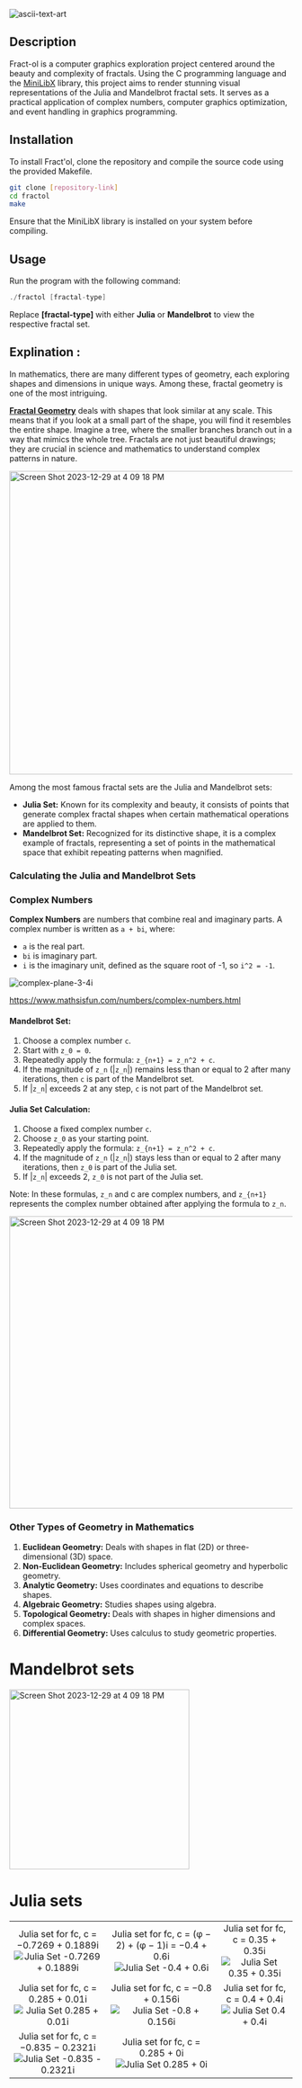 
![ascii-text-art](https://github.com/zelhajou/fractol/assets/39954629/8c399f6f-09da-45f2-96ff-05e990046bc9)

## Description
Fract-ol is a computer graphics exploration project centered around the beauty and complexity of fractals. Using the C programming language and the [MiniLibX](https://harm-smits.github.io/42docs/libs/minilibx) library, this project aims to render stunning visual representations of the Julia and Mandelbrot fractal sets. It serves as a practical application of complex numbers, computer graphics optimization, and event handling in graphics programming.

## Installation
To install Fract'ol, clone the repository and compile the source code using the provided Makefile.

```bash
git clone [repository-link]
cd fractol
make
```
Ensure that the MiniLibX library is installed on your system before compiling.

## Usage
Run the program with the following command:

```c
./fractol [fractal-type]
```
Replace **[fractal-type]** with either **Julia** or **Mandelbrot** to view the respective fractal set.

## Explination :
In mathematics, there are many different types of geometry, each exploring shapes and dimensions in unique ways. Among these, fractal geometry is one of the most intriguing.

**[Fractal Geometry](https://youtu.be/jMqgJOr0veo?list=LL)** deals with shapes that look similar at any scale. This means that if you look at a small part of the shape, you will find it resembles the entire shape. Imagine a tree, where the smaller branches branch out in a way that mimics the whole tree. Fractals are not just beautiful drawings; they are crucial in science and mathematics to understand complex patterns in nature.

<img width="540" alt="Screen Shot 2023-12-29 at 4 09 18 PM" src="https://github.com/zelhajou/fractol/assets/39954629/640227c8-133c-4f5d-963d-4daa2cc88858">


Among the most famous fractal sets are the Julia and Mandelbrot sets:

- **Julia Set:** Known for its complexity and beauty, it consists of points that generate complex fractal shapes when certain mathematical operations are applied to them.
- **Mandelbrot Set:** Recognized for its distinctive shape, it is a complex example of fractals, representing a set of points in the mathematical space that exhibit repeating patterns when magnified.

### Calculating the Julia and Mandelbrot Sets

### Complex Numbers
**Complex Numbers** are numbers that combine real and imaginary parts. A complex number is written as `a + bi`, where:
- `a` is the real part.
- `bi` is imaginary part.
- `i` is the imaginary unit, defined as the square root of -1, so `i^2 = -1`.

![complex-plane-3-4i](https://github.com/zelhajou/fractol/assets/39954629/b9c7237f-109c-4f24-a4b4-593d273eabb1)

https://www.mathsisfun.com/numbers/complex-numbers.html

#### Mandelbrot Set:
1. Choose a complex number `c`.
2. Start with `z_0 = 0`.
3. Repeatedly apply the formula: `z_{n+1} = z_n^2 + c`.
4. If the magnitude of `z_n` (|`z_n`|) remains less than or equal to 2 after many iterations, then `c` is part of the Mandelbrot set.
5. If |`z_n`| exceeds 2 at any step, `c` is not part of the Mandelbrot set.

#### Julia Set Calculation:
1. Choose a fixed complex number `c`.
2. Choose `z_0` as your starting point.
3. Repeatedly apply the formula: `z_{n+1} = z_n^2 + c`.
4. If the magnitude of `z_n` (|`z_n`|) stays less than or equal to 2 after many iterations, then `z_0` is part of the Julia set.
5. If |`z_n`| exceeds 2, `z_0` is not part of the Julia set.

Note: In these formulas, `z_n` and c are complex numbers, and `z_{n+1}` represents the complex number obtained after applying the formula to `z_n`.

<img width="520" alt="Screen Shot 2023-12-29 at 4 09 18 PM" src="https://github.com/zelhajou/fractol/assets/39954629/2fbedc75-f234-4b93-8686-6a10ac71b9aa">




### Other Types of Geometry in Mathematics
1. **Euclidean Geometry:** Deals with shapes in flat (2D) or three-dimensional (3D) space.
2. **Non-Euclidean Geometry:** Includes spherical geometry and hyperbolic geometry.
3. **Analytic Geometry:** Uses coordinates and equations to describe shapes.
4. **Algebraic Geometry:** Studies shapes using algebra.
5. **Topological Geometry:** Deals with shapes in higher dimensions and complex spaces.
6. **Differential Geometry:** Uses calculus to study geometric properties.


# Mandelbrot sets
<img width="320" alt="Screen Shot 2023-12-29 at 4 09 18 PM" src="https://github.com/zelhajou/fractol/assets/39954629/fa2a496f-c941-4d1c-97d7-e54136d2b654">

# Julia sets

| | | |
|:-------------------------:|:-------------------------:|:-------------------------:|
| Julia set for fc, c = −0.7269 + 0.1889i <br> ![Julia Set -0.7269 + 0.1889i](https://github.com/zelhajou/fractol/assets/39954629/9967eae3-844c-408c-9048-77c656882f15) | Julia set for fc, c = (φ − 2) + (φ − 1)i = −0.4 + 0.6i <br> ![Julia Set -0.4 + 0.6i](https://github.com/zelhajou/fractol/assets/39954629/bacc447b-0b33-44a8-aaf0-0a158a25ac29) | Julia set for fc, c = 0.35 + 0.35i <br> ![Julia Set 0.35 + 0.35i](https://github.com/zelhajou/fractol/assets/39954629/5ba7b8c7-8a51-40bb-9d88-17d8cb826889) |
| Julia set for fc, c = 0.285 + 0.01i <br> ![Julia Set 0.285 + 0.01i](https://github.com/zelhajou/fractol/assets/39954629/8edb61b7-d8f1-4535-86f1-bfbb69be863d) | Julia set for fc, c = −0.8 + 0.156i <br> ![Julia Set -0.8 + 0.156i](https://github.com/zelhajou/fractol/assets/39954629/0da1efbb-f0a8-40b4-b381-cc7fdf2ecc25) | Julia set for fc, c = 0.4 + 0.4i <br> ![Julia Set 0.4 + 0.4i](https://github.com/zelhajou/fractol/assets/39954629/5662bcc7-c743-47af-8684-e5b15b571a20) |
| Julia set for fc, c = −0.835 − 0.2321i <br> ![Julia Set -0.835 - 0.2321i](https://github.com/zelhajou/fractol/assets/39954629/843ff757-c0fa-40eb-b386-9f15ca9461d3) | Julia set for fc, c = 0.285 + 0i <br> ![Julia Set 0.285 + 0i](https://github.com/zelhajou/fractol/assets/39954629/ddd6896e-dfae-4f22-bee3-71eba91003c7) | |

<!--
Julia set for fc, vc = −0.7269 + 0.1889i

<img width="787" alt="Screen Shot 2023-12-29 at 11 44 18 PM" src="https://github.com/zelhajou/fractol/assets/39954629/9967eae3-844c-408c-9048-77c656882f15">

Julia set for fc, c = (φ − 2) + (φ − 1)i = −0.4 + 0.6i

<img width="795" alt="Screen Shot 2023-12-29 at 5 06 49 PM" src="https://github.com/zelhajou/fractol/assets/39954629/bacc447b-0b33-44a8-aaf0-0a158a25ac29">

Julia set for fc, c = 0.35 + 0.35i

<img width="793" alt="Screen Shot 2023-12-29 at 4 19 33 PM" src="https://github.com/zelhajou/fractol/assets/39954629/5ba7b8c7-8a51-40bb-9d88-17d8cb826889">

Julia set for fc, c = 0.285 + 0.01i

<img width="793" alt="Screen Shot 2023-12-29 at 4 21 21 PM" src="https://github.com/zelhajou/fractol/assets/39954629/8edb61b7-d8f1-4535-86f1-bfbb69be863d">

Julia set for fc, c = −0.8 + 0.156i

<img width="795" alt="Screen Shot 2023-12-29 at 4 16 06 PM" src="https://github.com/zelhajou/fractol/assets/39954629/0da1efbb-f0a8-40b4-b381-cc7fdf2ecc25">

Julia set for fc, c = 0.4 + 0.4i

<img width="787" alt="Screen Shot 2023-12-29 at 4 10 05 PM" src="https://github.com/zelhajou/fractol/assets/39954629/5662bcc7-c743-47af-8684-e5b15b571a20">

Julia set for fc, c = −0.835 − 0.2321i

<img width="794" alt="Screen Shot 2023-12-29 at 4 15 21 PM" src="https://github.com/zelhajou/fractol/assets/39954629/843ff757-c0fa-40eb-b386-9f15ca9461d3">

Julia set for fc, c = 0.285 + 0i

<img width="796" alt="Screen Shot 2023-12-29 at 5 09 31 PM" src="https://github.com/zelhajou/fractol/assets/39954629/ddd6896e-dfae-4f22-bee3-71eba91003c7">

-->


